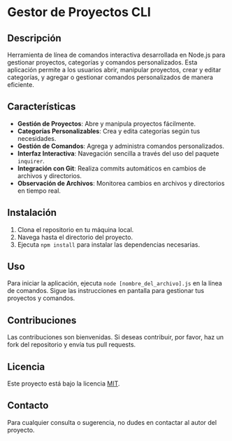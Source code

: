 # Gestor de Proyectos CLI

## Descripción

Herramienta de línea de comandos interactiva desarrollada en Node.js para gestionar proyectos, categorías y comandos personalizados. Esta aplicación permite a los usuarios abrir, manipular proyectos, crear y editar categorías, y agregar o gestionar comandos personalizados de manera eficiente.

## Características

- **Gestión de Proyectos**: Abre y manipula proyectos fácilmente.
- **Categorías Personalizables**: Crea y edita categorías según tus necesidades.
- **Gestión de Comandos**: Agrega y administra comandos personalizados.
- **Interfaz Interactiva**: Navegación sencilla a través del uso del paquete `inquirer`.
- **Integración con Git**: Realiza commits automáticos en cambios de archivos y directorios.
- **Observación de Archivos**: Monitorea cambios en archivos y directorios en tiempo real.

## Instalación

1. Clona el repositorio en tu máquina local.
2. Navega hasta el directorio del proyecto.
3. Ejecuta `npm install` para instalar las dependencias necesarias.

## Uso

Para iniciar la aplicación, ejecuta `node [nombre_del_archivo].js` en la línea de comandos. Sigue las instrucciones en pantalla para gestionar tus proyectos y comandos.

## Contribuciones

Las contribuciones son bienvenidas. Si deseas contribuir, por favor, haz un fork del repositorio y envía tus pull requests.

## Licencia

Este proyecto está bajo la licencia [MIT](LICENSE).

## Contacto

Para cualquier consulta o sugerencia, no dudes en contactar al autor del proyecto.

